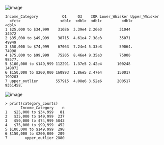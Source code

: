 ![image](https://github.com/user-attachments/assets/bb63a475-88b5-4f53-987f-610b2e3f2eb0)

```
Income_Category           Q1     Q3    IQR Lower_Whisker Upper_Whisker
  <fct>                  <dbl>  <dbl>  <dbl>         <dbl>         <dbl>
1 $25,000 to $34,999    31686  3.39e4 2.26e3        31044         34972 
2 $35,000 to $49,999    38715  4.61e4 7.38e3        35071         49949 
3 $50,000 to $74,999    67063  7.24e4 5.33e3        59064.        74998 
4 $75,000 to $99,999    75205  8.46e4 9.35e3        75000         98577.
5 $100,000 to $149,999 112291. 1.37e5 2.42e4       100248        149872 
6 $150,000 to $200,000 160893  1.86e5 2.47e4       150017        199203 
7 upper_outlier        557915  4.08e6 3.52e6       200517       9351458.
```

![image](https://github.com/user-attachments/assets/10282241-4076-472e-99e0-52fb57432d27)

```
> print(category_counts)
       Income_Category    n
1   $25,000 to $34,999   81
2   $35,000 to $49,999  237
3   $50,000 to $74,999 5843
4   $75,000 to $99,999  452
5 $100,000 to $149,999  298
6 $150,000 to $200,000  209
7        upper_outlier 2880
```
